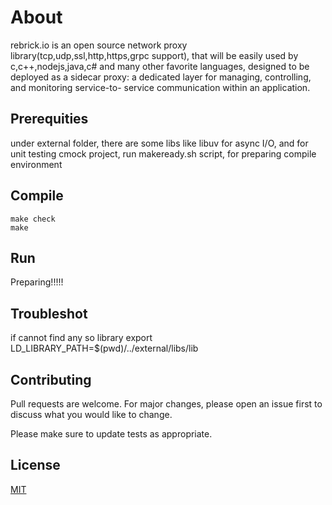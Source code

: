 # About

rebrick.io is an open source network proxy library(tcp,udp,ssl,http,https,grpc support), that will be easily used by c,c++,nodejs,java,c# and many other favorite languages,
designed to be deployed as a sidecar proxy: a dedicated layer for managing, controlling, and monitoring service-to- service communication within an application.

## Prerequities
under external folder, there are some libs like libuv for async I/O,
and for unit testing cmock project,
run makeready.sh script, for preparing compile environment

## Compile


``` compile
make check
make
```
## Run
Preparing!!!!!

## Troubleshot
if cannot find any so library
export LD_LIBRARY_PATH=$(pwd)/../external/libs/lib

## Contributing
Pull requests are welcome. For major changes, please open an issue first to discuss what you would like to change.

Please make sure to update tests as appropriate.

## License
[MIT](https://choosealicense.com/licenses/mit/)